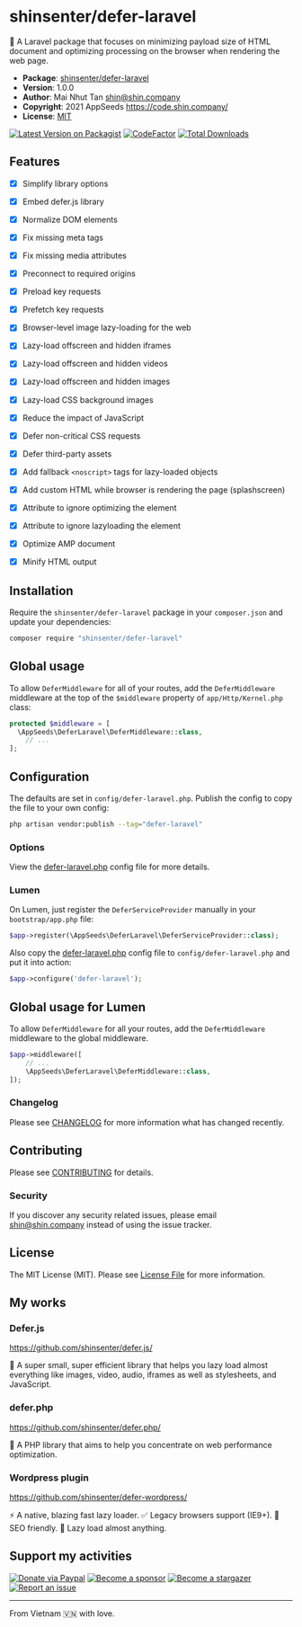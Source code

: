 # shinsenter/defer-laravel

🚀 A Laravel package that focuses on minimizing payload size of HTML document and optimizing processing on the browser when rendering the web page.

- **Package**: [shinsenter/defer-laravel](https://packagist.org/packages/shinsenter/defer-laravel)
- **Version**: 1.0.0
- **Author**: Mai Nhut Tan <shin@shin.company>
- **Copyright**: 2021 AppSeeds <https://code.shin.company/>
- **License**: [MIT](https://raw.githubusercontent.com/shinsenter/defer-laravel/master/LICENSE)

[![Latest Version on Packagist](https://img.shields.io/packagist/v/shinsenter/defer-laravel.svg?style=flat-square)](https://packagist.org/packages/shinsenter/defer-laravel)
[![CodeFactor](https://www.codefactor.io/repository/github/shinsenter/defer-laravel/badge)](https://www.codefactor.io/repository/github/shinsenter/defer-laravel)
[![Total Downloads](https://img.shields.io/packagist/dt/shinsenter/defer-laravel.svg?style=flat-square)](https://packagist.org/packages/shinsenter/defer-laravel)


## Features

- [x] Simplify library options
- [x] Embed defer.js library
- [x] Normalize DOM elements
- [x] Fix missing meta tags
- [x] Fix missing media attributes
- [x] Preconnect to required origins
- [x] Preload key requests
- [x] Prefetch key requests
- [x] Browser-level image lazy-loading for the web
- [x] Lazy-load offscreen and hidden iframes
- [x] Lazy-load offscreen and hidden videos
- [x] Lazy-load offscreen and hidden images
- [x] Lazy-load CSS background images
- [x] Reduce the impact of JavaScript
- [x] Defer non-critical CSS requests
- [x] Defer third-party assets
- [x] Add fallback `<noscript>` tags for lazy-loaded objects
- [x] Add custom HTML while browser is rendering the page (splashscreen)
- [x] Attribute to ignore optimizing the element
- [x] Attribute to ignore lazyloading the element
- [x] Optimize AMP document
- [x] Minify HTML output


## Installation

Require the `shinsenter/defer-laravel` package in your `composer.json` and update your dependencies:
```sh
composer require "shinsenter/defer-laravel"
```


## Global usage

To allow `DeferMiddleware` for all of your routes, add the `DeferMiddleware` middleware at the top of the `$middleware` property of  `app/Http/Kernel.php` class:

```php
protected $middleware = [
  \AppSeeds\DeferLaravel\DeferMiddleware::class,
    // ...
];
```


## Configuration

The defaults are set in `config/defer-laravel.php`. Publish the config to copy the file to your own config:
```sh
php artisan vendor:publish --tag="defer-laravel"
```


### Options

View the [defer-laravel.php](https://github.com/shinsenter/defer-laravel/blob/master/config/defer-laravel.php) config file for more details.


### Lumen

On Lumen, just register the `DeferServiceProvider` manually in your `bootstrap/app.php` file:

```php
$app->register(\AppSeeds\DeferLaravel\DeferServiceProvider::class);
```

Also copy the [defer-laravel.php](https://github.com/shinsenter/defer-laravel/blob/master/config/defer-laravel.php) config file to `config/defer-laravel.php` and put it into action:

```php
$app->configure('defer-laravel');
```


## Global usage for Lumen

To allow `DeferMiddleware` for all your routes, add the `DeferMiddleware` middleware to the global middleware.

```php
$app->middleware([
    // ...
    \AppSeeds\DeferLaravel\DeferMiddleware::class,
]);
```


### Changelog

Please see [CHANGELOG](CHANGELOG.md) for more information what has changed recently.


## Contributing

Please see [CONTRIBUTING](CONTRIBUTING.md) for details.


### Security

If you discover any security related issues, please email shin@shin.company instead of using the issue tracker.


## License

The MIT License (MIT). Please see [License File](LICENSE.md) for more information.


## My works


### Defer.js

https://github.com/shinsenter/defer.js/

🥇 A super small, super efficient library that helps you lazy load almost everything like images, video, audio, iframes as well as stylesheets, and JavaScript.


### defer.php

https://github.com/shinsenter/defer.php/

🚀 A PHP library that aims to help you concentrate on web performance optimization.


### Wordpress plugin

https://github.com/shinsenter/defer-wordpress/

⚡️ A native, blazing fast lazy loader. ✅ Legacy browsers support (IE9+). 💯 SEO friendly. 🧩 Lazy load almost anything.


## Support my activities

[![Donate via Paypal](https://img.shields.io/badge/Donate-Paypal-blue)](https://www.paypal.me/shinsenter)
[![Become a sponsor](https://img.shields.io/badge/Donate-Patreon-orange)](https://www.patreon.com/appseeds)
[![Become a stargazer](https://img.shields.io/badge/Support-Stargazer-yellow)](https://github.com/shinsenter/defer.php/stargazers)
[![Report an issue](https://img.shields.io/badge/Support-Issues-green)](https://github.com/shinsenter/defer.php/issues/new)


* * *

From Vietnam 🇻🇳 with love.

